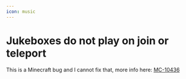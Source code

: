 ```yaml
---
icon: music
---
```


# Jukeboxes do not play on join or teleport

This is a Minecraft bug and I cannot fix that, more info here: [MC-10436](https://bugs.mojang.com/browse/MC/issues/MC-10436)
